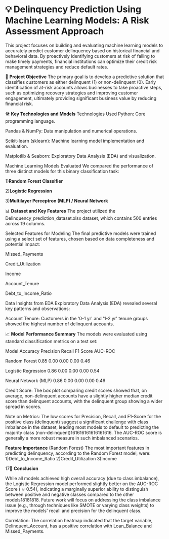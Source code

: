 # 💡 Delinquency Prediction Using Machine Learning Models: A Risk Assessment Approach
This project focuses on building and evaluating machine learning models to accurately predict customer delinquency based on historical financial and behavioral data. By proactively identifying customers at risk of failing to make timely payments, financial institutions can optimize their credit risk management strategies and reduce default rates.

🎯 **Project Objective**
The primary goal is to develop a predictive solution that classifies customers as either delinquent (1) or non-delinquent (0). Early identification of at-risk accounts allows businesses to take proactive steps, such as optimizing recovery strategies and improving customer engagement, ultimately providing significant business value by reducing financial risk.



🛠️ **Key Technologies and Models**
Technologies Used
Python: Core programming language.


Pandas & NumPy: Data manipulation and numerical operations.


Scikit-learn (sklearn): Machine learning model implementation and evaluation.


Matplotlib & Seaborn: Exploratory Data Analysis (EDA) and visualization.

Machine Learning Models Evaluated
We compared the performance of three distinct models for this binary classification task:

1)**Random Forest Classifier** 


2)**Logistic Regression**


3)**Multilayer Perceptron (MLP) / Neural Network** 



📊 **Dataset and Key Features**
The project utilized the Delinquency_prediction_dataset.xlsx dataset, which contains 500 entries across 19 columns.



Selected Features for Modeling
The final predictive models were trained using a select set of features, chosen based on data completeness and potential impact:

Missed_Payments

Credit_Utilization

Income

Account_Tenure


Debt_to_Income_Ratio 

Data Insights from EDA
Exploratory Data Analysis (EDA) revealed several key patterns and observations:


Account Tenure: Customers in the '0-1 yr' and '1-2 yr' tenure groups showed the highest number of delinquent accounts.

📈 **Model Performance Summary**
The models were evaluated using standard classification metrics on a test set:

Model	                    Accuracy	   Precision	Recall	F1 Score	AUC-ROC

Random Forest	              0.85	       0.00    	0.00    	0.00	    0.46 

Logistic Regression       	0.86	       0.00	    0.00	    0.00		  0.54 

Neural Network (MLP)      	0.86	       0.00	    0.00	    0.00	    0.46




Credit Score: The box plot comparing credit scores showed that, on average, non-delinquent accounts have a slightly higher median credit score than delinquent accounts, with the delinquent group showing a wider spread in scores.

Note on Metrics: The low scores for Precision, Recall, and F1-Score for the positive class (delinquent) suggest a significant challenge with class imbalance in the dataset, leading most models to default to predicting the majority class (non-delinquent)161616161616161616. The AUC-ROC score is generally a more robust measure in such imbalanced scenarios.

**Feature Importance** (Random Forest)
The most important features in predicting delinquency, according to the Random Forest model, were:
1)Debt_to_Income_Ratio
2)Credit_Utilization
3)Income 

17📝 **Conclusion**

While all models achieved high overall accuracy (due to class imbalance), the Logistic Regression model performed slightly better on the AUC-ROC Score ($\approx 0.54$), indicating a marginally superior ability to distinguish between positive and negative classes compared to the other models18181818. Future work will focus on addressing the class imbalance issue (e.g., through techniques like SMOTE or varying class weights) to improve the models' recall and precision for the delinquent class.



Correlation: The correlation heatmap indicated that the target variable, Delinquent_Account, has a positive correlation with Loan_Balance and Missed_Payments.
